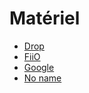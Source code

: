 # Matériel

- [Drop](Drop/Readme.md)
- [FiiO](FiiO/Readme.md)
- [Google](Google/Readme.md)
- [No name](NoName/Readme.md)
